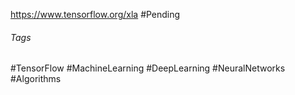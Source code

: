 https://www.tensorflow.org/xla
#Pending 
###### Tags
#TensorFlow #MachineLearning #DeepLearning #NeuralNetworks #Algorithms 
